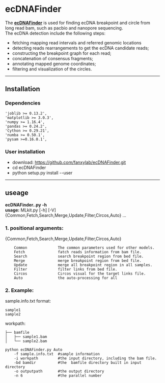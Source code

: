 # ecDNAFinder
The [**ecDNAFinder**](https://github.com/fanxylab/ecDNAFinder.git) is used for finding ecDNA breakpoint and circle from long read bam, such as pacbio and nanopore sequencing.<br/>
The ecDNA detection include the following steps:
- fetching mapping read intervals and referred genomic locations
- detecting reads rearrangements to get the ecDNA candidate reads;
- constructing the breakpoint graph for each read; 
- concatenation of consensus fragments;
- annotating mapped genome coordinates;
- filtering and visualization of the circles.<br/>

___
## Installation
### Dependencies
<pre><code>'joblib >= 0.13.2',
'matplotlib >= 3.0.3',
'numpy >= 1.16.4',
'pandas >= 0.24.2',
'Cython >= 0.29.21',
'numba >= 0.50.1',
'pysam >=0.16.0.1',
</code></pre>

### User installation
- download: https://github.com/fanxylab/ecDNAFinder.git
- cd ecDNAFinder
- python setup.py install --user
___
## useage
**ecDNAFinder..py -h**<br/>
**usage:** MLkit.py [-h] [-V] {Common,Fetch,Search,Merge,Update,Filter,Circos,Auto} ...<br/>

### **1. positional arguments:**
<p> {Common,Fetch,Search,Merge,Update,Filter,Circos,Auto}</p>
<pre><code>    Common              The common parameters used for other models.
    Fetch               fatch reads information from bam file.
    Search              search breakpoint region from bed file.
    Merge               merge breakpoint region from bed file.
    Update              merge all breakpoint region in all samples.
    Filter              filter links from bed file.
    Circos              Circos visual for the target links file.
    Auto                the auto-processing for all
</code></pre>      

### **2. Example:**
sample.info.txt format:
```sampleid
sample1
sample2
```
workpath:
```input_workpath
├── bamfile
│   ├── sample1.bam
│   └── sample2.bam
```
<pre><code>python ecDNAFinder.py Auto 
	-f sample.info.txt  #sample information
	-i workpath         #the input directory, including the bam file.
	-bd bamdir          #the  bamfile directory built in input directory
	-o outputpath       #the output directory
	-n 6                #the parallel number 
</code></pre>       

